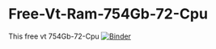 # Free-Vt-Ram-754Gb-72-Cpu
This free vt 754Gb-72-Cpu
[![Binder](https://mybinder.org/badge_logo.svg)](https://mybinder.org/v2/git/https%3A%2F%2Fgithub.com%2FIxaDOC%2FFree-Vt-Ram-754Gb-72-Cpu.git/main)
